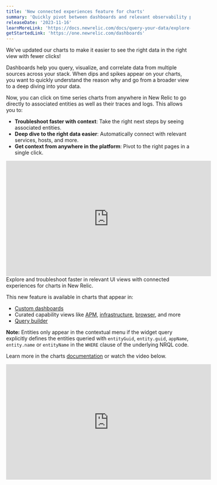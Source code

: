 ```yaml
---
title: 'New connected experiences feature for charts'
summary: 'Quickly pivot between dashboards and relevant observability pages in a click with contextual links'
releaseDate: '2023-11-16'
learnMoreLink: 'https://docs.newrelic.com/docs/query-your-data/explore-query-data/use-charts/chart-types/#widget-linechart' 
getStartedLink: 'https://one.newrelic.com/dashboards'
---
```


We’ve updated our charts to make it easier to see the right data in the right view with fewer clicks!

Dashboards help you query, visualize, and correlate data from multiple sources across your stack. When dips and spikes appear on your charts, you want to quickly understand the reason why and go from a broader view to a deep diving into your data.

Now, you can click on time series charts from anywhere in New Relic to go directly to associated entities as well as their traces and logs. This allows you to:
- **Troubleshoot faster with context**: Take the right next steps by seeing associated entities.
- **Deep dive to the right data easier**:  Automatically connect with relevant services, hosts, and more. 
- **Get context from anywhere in the platform**: Pivot to the right pages in a single click.

<iframe width="560" height="315" src="https://fast.wistia.net/embed/iframe/5jkkp2wbu7" frameborder="0" allow="accelerometer; autoplay; clipboard-write; encrypted-media; gyroscope; picture-in-picture" allowfullscreen></iframe>

<figcaption>Explore and troubleshoot faster in relevant UI views with connected experiences for charts in New Relic. </figcaption>

This new feature is available in charts that appear in:
- [Custom dashboards](https://one.newrelic.com/dashboards)
- Curated capability views like [APM](https://one.newrelic.com/apm), [infrastructure](https://one.newrelic.com/infra), [browser](https://one.newrelic.com/browser), and more
- [Query builder](https://one.newrelic.com/data-exploration)

**Note:** Entities only appear in the contextual menu if the widget query explicitly defines the entities queried with `​​entityGuid`, `entity.guid`, `appName`, `entity.name` or `entityName` in the `WHERE` clause of the underlying NRQL code.

Learn more in the charts [documentation](https://docs.newrelic.com/docs/query-your-data/explore-query-data/dashboards/prebuilt-dashboards) or watch the video below.

<iframe width="560" height="315" src="https://www.youtube.com/embed/EhDQt-2lEuA?si=fc3WNkssXY0OCSBQ" title="YouTube video player" frameborder="0" allow="accelerometer; autoplay; clipboard-write; encrypted-media; gyroscope; picture-in-picture; web-share" allowfullscreen></iframe>
